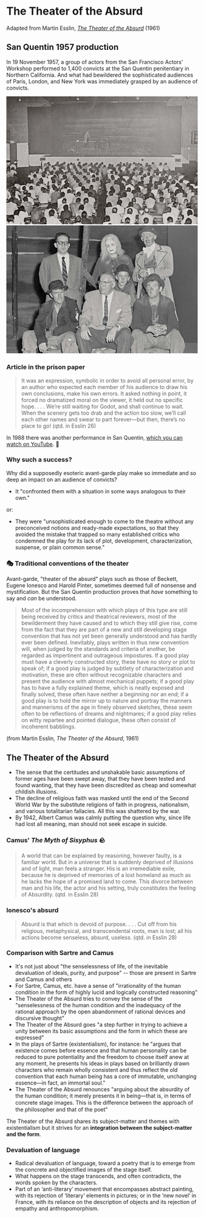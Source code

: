 # The Theater of the Absurd
Adapted from Martin Esslin, [*The Theater of the Absurd*](../readings/esslin-absurd.pdf) (1961)

## San Quentin 1957 production

In 19 November 1957, a group of actors from the San Francisco Actors’ Workshop performed to 1,400 convicts at the San Quentin penitentiary in Northern California. And what had bewildered the sophisticated audiences of Paris, London, and New York was immediately grasped by an audience of convicts. 

![alt text](image-4-m.jpeg)
![alt text](image-5-m.jpeg)

### Article in the prison paper

> It was an expression, symbolic in order to avoid all personal error, by an author who expected each member of his audience to draw his own conclusions, make his own errors. It asked nothing in point, it forced no dramatized moral on the viewer, it held out no specific hope. . . . We’re still waiting for Godot, and shall continue to wait. When the scenery gets too drab and the action too slow, we’ll call each other names and swear to part forever—but then, there’s no place to go! (qtd. in Esslin 26)

In 1988 there was another performance in San Quentin, [which you can watch on YouTube](https://youtu.be/Q77jgal4Gto). :vhs: 

### Why such a success?

Why did a supposedly esoteric avant-garde play make so immediate and so deep an impact on an audience of convicts? 

* It "confronted them with a situation in some ways analogous to their own."

or:

* They were "unsophisticated enough to come to the theatre without any preconceived notions and ready-made expectations,
so that they avoided the mistake that trapped so many established critics who condemned the play for its lack of plot, development, characterization, suspense, or plain common sense."

### 🎭 Traditional conventions of the theater

Avant-garde, "theater of the absurd" plays such as those of Beckett, Eugene Ionesco and Harold Pinter, sometimes deemed full of nonsense and mystification. But the San Quentin production proves that *have* something to say and *can* be understood. 

> Most of the incomprehension with which plays of this type are still being received by critics and theatrical reviewers, most of the bewilderment they have caused and to which they still give rise, come from the fact that they are part of a new and still developing stage convention that has not yet been generally understood and has hardly ever been defined. Inevitably, plays written in thus new convention will, when judged by the standards and criteria of another, be regarded as impertinent and outrageous impostures. If a good play must have a cleverly constructed story, these have no story or plot to speak of; if a good play is judged by subtlety of characterization and motivation, these are often without recognizable characters and present the audience with almost mechanical puppets; if a good play has to have a fully explained theme, which is neatly exposed and finally solved, these often have neither a beginning nor an end; if a good play is to hold the mirror up to nature and portray the manners and mannerisms of the age in finely observed sketches, these seem often to be reflections of dreams and nightmares; if a good play relies on witty repartee and pointed dialogue, these often consist of incoherent babblings.

(from Martin Esslin, *The Theater of the Absurd*, 1961)

## The Theater of the Absurd

- The sense that the certitudes and unshakable basic assumptions of former ages have been swept away, that they
have been tested and found wanting, that they have been discredited as cheap and somewhat childish illusions. 
- The decline of religious faith was masked until the end of the Second World War by the substitute religions of faith in
progress, nationalism, and various totalitarian fallacies. All this was shattered by the war. 
- By 1942, Albert Camus was calmly putting the question why, since life had lost all meaning, man should not seek escape in suicide. 

### Camus' *The Myth of Sisyphus* :rock:

> A world that can be explained by reasoning, however faulty, is a familiar world. But in a universe that is suddenly deprived of illusions and of light, man feels a stranger. His is an irremediable exile, because he is deprived of memories of a lost homeland as much as he lacks the hope of a promised land to come. This divorce between man and his life, the actor and his setting, truly constitutes the feeling of Absurdity. (qtd. in Esslin 28)

### Ionesco's absurd

> Absurd is that which is devoid of purpose. . . . Cut oﬀ from his religious, metaphysical, and transcendental roots, man is lost; all his actions become senseless, absurd, useless. (qtd. in Esslin 28)

### Comparison with Sartre and Camus

- It's not just about "the senselessness of life, of the inevitable devaluation of ideals, purity, and purpose" -- those are present in Sartre and Camus and others
- For Sartre, Camus, etc. have a sense of "irrationality of the human condition in the form of highly lucid and logically constructed reasoning"
- The Theater of the Absurd tries to convey the sense of the "senselessness of the human condition and the inadequacy of the rational approach by the open abandonment of rational devices and discursive thought"
- The Theater of the Absurd goes "a step further in trying to achieve a unity between its basic assumptions and the form in which these are expressed"
- In the plays of Sartre (existentialism), for instance: he "argues that existence comes before essence and that human personality can be reduced to pure potentiality and the freedom to choose itself anew at any moment, he presents his ideas in plays based on brilliantly drawn characters who remain wholly consistent and thus reflect the old convention that
each human being has a core of immutable, unchanging essence—in fact, an immortal soul."
- The Theater of the Absurd renounces "arguing about the absurdity of the human condition; it merely presents it in being—that is, in terms of concrete stage images. This is the diﬀerence between the approach of the philosopher and that of the poet"

The Theater of the Absurd shares its subject-matter and themes with existentialism but it strives for an **integration between the subject-matter and the form**.

### Devaluation of language

- Radical devaluation of language, toward a poetry that is to emerge from the concrete and objectified images of the stage itself. 
- What happens on the stage transcends, and often contradicts, the words spoken by the characters. 
- Part of an ‘anti-literary’ movement that encompasses abstract painting, with its rejection of ‘literary’ elements in pictures; or in the ‘new novel’ in France, with its reliance on the description of objects and its rejection of empathy and
anthropomorphism.